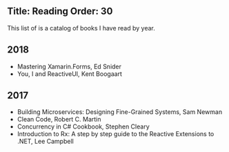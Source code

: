 Title: Reading
Order: 30
---

This list of is a catalog of books I have read by year.

## 2018
- Mastering Xamarin.Forms, Ed Snider
- You, I and ReactiveUI, Kent Boogaart

## 2017

- Building Microservices: Designing Fine-Grained Systems, Sam Newman
- Clean Code, Robert C. Martin
- Concurrency in C# Cookbook, Stephen Cleary
- Introduction to Rx: A step by step guide to the Reactive Extensions to .NET, Lee Campbell